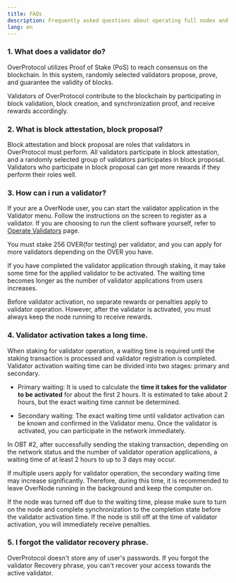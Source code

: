 ```yaml
---
title: FAQs
description: Frequently asked questions about operating full nodes and validators of OverProtocol.
lang: en
---
```


### 1. What does a validator do?

OverProtocol utilizes Proof of Stake (PoS) to reach consensus on the blockchain. In this system, randomly selected validators propose, prove, and guarantee the validity of blocks.

Validators of OverProtocol contribute to the blockchain by participating in block validation, block creation, and synchronization proof, and receive rewards accordingly.

### 2. What is block attestation, block proposal?

Block attestation and block proposal are roles that validators in OverProtocol must perform. All validators participate in block attestation, and a randomly selected group of validators participates in block proposal. Validators who participate in block proposal can get more rewards if they perform their roles well.

### 3. How can i run a validator?

If your are a OverNode user, you can start the validator application in the Validator menu. Follow the instructions on the screen to register as a validator. If you are choosing to run the client software yourself, refer to [Operate Validators](./operate-validators) page.

You must stake 256 OVER(for testing) per validator, and you can apply for more validators depending on the OVER you have.

If you have completed the validator application through staking, it may take some time for the applied validator to be activated. The waiting time becomes longer as the number of validator applications from users increases.

Before validator activation, no separate rewards or penalties apply to validator operation. However, after the validator is activated, you must always keep the node running to receive rewards.

### 4. Validator activation takes a long time.

When staking for validator operation, a waiting time is required until the staking transaction is processed and validator registration is completed. Validator activation waiting time can be divided into two stages: primary and secondary.

- Primary waiting: It is used to calculate the **time it takes for the validator to be activated** for about the first 2 hours. It is estimated to take about 2 hours, but the exact waiting time cannot be determined.

- Secondary waiting: The exact waiting time until validator activation can be known and confirmed in the Validator menu. Once the validator is activated, you can participate in the network immediately.

In OBT #2, after successfully sending the staking transaction, depending on the network status and the number of validator operation applications, a waiting time of at least 2 hours to up to 3 days may occur.

If multiple users apply for validator operation, the secondary waiting time may increase significantly. Therefore, during this time, it is recommended to leave OverNode running in the background and keep the computer on.

If the node was turned off due to the waiting time, please make sure to turn on the node and complete synchronization to the completion state before the validator activation time. If the node is still off at the time of validator activation, you will immediately receive penalties.

### 5. I forgot the validator recovery phrase.

OverProtocol doesn't store any of user's passwords. If you forgot the validator Recovery phrase, you can't recover your access towards the active validator.
